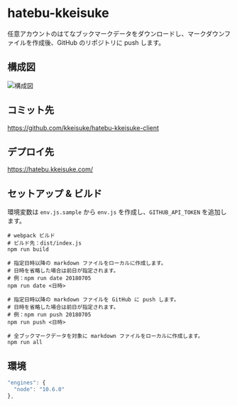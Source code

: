 # hatebu-kkeisuke

任意アカウントのはてなブックマークデータをダウンロードし、マークダウンファイルを作成後、GitHub のリポジトリに push します。

## 構成図

![構成図](https://plantuml-server.kkeisuke.app/png/UDfLKJrFmq0CtVqh_0SwTCs0seaW0KA2BJ04SlbGqqkLN5Invf0e4mX4CnI1a61222GO2_mOa_mEBkab3TCzsyz-Vhv18knOfECGm39P78rIt3_ncPE6B3v2Ey6aYS3oRS6uZSEzhRgo2i7Q38IP7jSfBn1DZCF996cI5GPhbuamS4_h95zXiCGq449hQGpGYc8l3ZnVz3Qqce7zCd_k5ulxGqxodEIIif_YSbvyvy0ZmJ1ahi38xQoDEBRZaHDDkO8aRobxfEo9vCllrrqvkmB67QnQkw8LMscgpOssMmbc7oGVI4gICr2rzNBQee5TIgMbGFO6kjpErJuDB1UVvVoTickIP_LIotQqfkexgScLsvpag-BzjzgS4j5ClQXw3dQs5Vz6UIHviJO80mNLL_y1QApH3000.png)

## コミット先

https://github.com/kkeisuke/hatebu-kkeisuke-client

## デプロイ先

https://hatebu.kkeisuke.com/

## セットアップ & ビルド

環境変数は `env.js.sample` から `env.js` を作成し、`GITHUB_API_TOKEN` を追加します。

```shell
# webpack ビルド
# ビルド先：dist/index.js
npm run build

# 指定日時以降の markdown ファイルをローカルに作成します。
# 日時を省略した場合は前日が指定されます。
# 例：npm run date 20180705
npm run date <日時>

# 指定日時以降の markdown ファイルを GitHub に push します。
# 日時を省略した場合は前日が指定されます。
# 例：npm run push 20180705
npm run push <日時>

# 全ブックマークデータを対象に markdown ファイルをローカルに作成します。
npm run all
```

## 環境

```js
"engines": {
  "node": "10.6.0"
},
```
